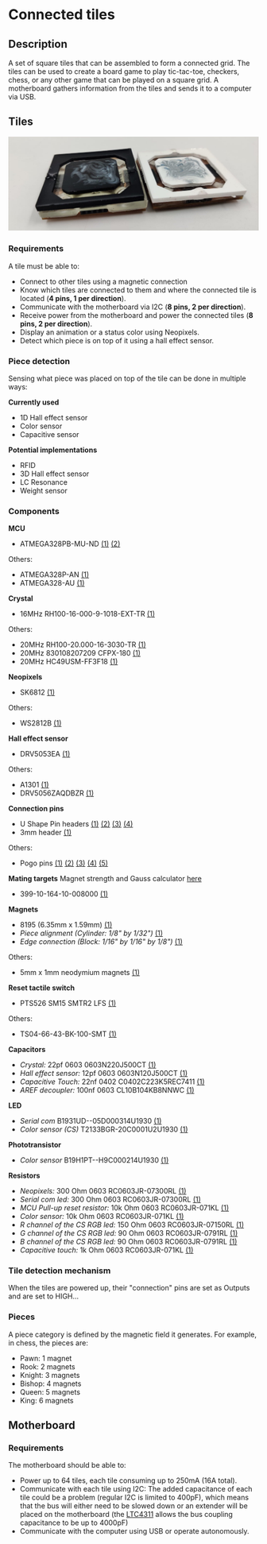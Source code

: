 # Connected tiles

## Description

A set of square tiles that can be assembled to form a connected grid. The tiles can be used to create a board game to play tic-tac-toe, checkers, chess, or any other game that can be played on a square grid. A motherboard gathers information from the tiles and sends it to a computer via USB.

## Tiles

![cover](docs/images/main.jpeg)

### Requirements

A tile must be able to:
- Connect to other tiles using a magnetic connection
- Know which tiles are connected to them and where the connected tile is located (**4 pins, 1 per direction**).
- Communicate with the motherboard via I2C (**8 pins, 2 per direction**).
- Receive power from the motherboard and power the connected tiles (**8 pins, 2 per direction**).
- Display an animation or a status color using Neopixels.
- Detect which piece is on top of it using a hall effect sensor.

### Piece detection

Sensing what piece was placed on top of the tile can be done in multiple ways:

**Currently used**

- 1D Hall effect sensor
- Color sensor
- Capacitive sensor

**Potential implementations**
- RFID
- 3D Hall effect sensor
- LC Resonance
- Weight sensor

### Components

**MCU**
- ATMEGA328PB-MU-ND [(1)](https://www.digikey.com/en/products/detail/microchip-technology/ATMEGA328PB-MU/5638814) [(2)](https://ww1.microchip.com/downloads/en/DeviceDoc/ATmega48A-PA-88A-PA-168A-PA-328-P-DS-DS40002061B.pdf)

Others:
- ATMEGA328P-AN [(1)](https://www.digikey.com/en/products/detail/microchip-technology/ATMEGA328P-AN/2357082)
- ATMEGA328-AU [(1)](https://www.digikey.com/en/products/detail/ATMEGA328-AU/ATMEGA328-AU-ND/2271029)

**Crystal**
- 16MHz RH100-16-000-9-1018-EXT-TR [(1)](https://www.digikey.com/en/products/detail/raltron-electronics/RH100-16-000-9-1018-EXT-TR/13150831)

Others:

- 20MHz RH100-20.000-16-3030-TR [(1)](https://www.digikey.com/en/products/detail/ilsi/HC49USM-FF3F18-20-000MHZ/12619607)
- 20MHz 830108207209 CFPX-180 [(1)](https://www.digikey.com/en/products/detail/w%C3%BCrth-elektronik/830108207209/13900466)
- 20MHz HC49USM-FF3F18 [(1)](https://www.digikey.com/en/products/detail/ilsi/HC49USM-FF3F18-20-000MHZ/12619607)

**Neopixels**
- SK6812 [(1)](https://cdn-shop.adafruit.com/product-files/1138/SK6812+LED+datasheet+.pdf)

Others:

- WS2812B [(1)](https://cdn-shop.adafruit.com/datasheets/WS2812B.pdf)

**Hall effect sensor**
- DRV5053EA [(1)](https://www.digikey.com/en/products/detail/texas-instruments/DRV5053EAQDBZR/5015735)

Others:

- A1301 [(1)](https://media.digikey.com/pdf/Data%20Sheets/Allegro%20PDFs/A1301,02.pdf)
- DRV5056ZAQDBZR [(1)](https://www.mouser.fr/ProductDetail/Texas-Instruments/DRV5056Z4QDBZR?qs=sGAEpiMZZMu5vlrqIFXt5bBKj94x8jjB1VhsLdgRjqTXdlweh5XYMA%3D%3D)

**Connection pins**
- U Shape Pin headers [(1)](https://www.aliexpress.us/item/2251832806357191.html) [(2)](https://fr.aliexpress.com/i/32992671943.html) [(3)](https://www.digikey.com/en/products/detail/aries-electronics/16-675-191/4208672) [(4)](https://www.wayconn.com/ph254-1u26/)
- 3mm header [(1)](https://www.aliexpress.us/item/2251832663748459.html)

Others:

- Pogo pins [(1)](https://www.digikey.com/en/products/detail/mill-max-manufacturing-corp/829-22-020-20-002101/4007088) [(2)](https://www.mouser.com/ProductDetail/Mill-Max/854-22-003-20-001101?qs=XFe3dyCRgQjPe3AesOqKJA%3D%3D) [(3)](https://fr.aliexpress.com/item/1005003579709688.html) [(4)](https://www.digikey.com/en/products/detail/mill-max-manufacturing-corp/829-22-003-20-001101/2416224) [(5)](https://www.aliexpress.us/item/2255800744344835.html)

**Mating targets**
Magnet strength and Gauss calculator [here](https://www.kjmagnetics.com/calculator.asp)

- 399-10-164-10-008000 [(1)](https://www.digikey.com/en/products/detail/mill-max-manufacturing-corp/399-10-106-10-008000/4456257)

**Magnets**
- 8195 (6.35mm x 1.59mm) [(1)](https://www.digikey.com/en/products/detail/radial-magnets-inc/8195/555329)
- *Piece alignment (Cylinder: 1/8" by 1/32")* [(1)](https://www.kjmagnetics.com/proddetail.asp?prod=D201)
- *Edge connection (Block: 1/16" by 1/16" by 1/8")* [(1)](https://www.kjmagnetics.com/proddetail.asp?prod=B112)

Others:

- 5mm x 1mm neodymium magnets [(1)](https://www.magnetiques.fr/magnetique,aimant-rond-plat-552-fr.html)

**Reset tactile switch**
- PTS526 SM15 SMTR2 LFS [(1)](https://www.digikey.com/en/products/detail/c-k/PTS526-SM15-SMTR2-LFS/10056625)

Others:

- TS04-66-43-BK-100-SMT [(1)](https://www.digikey.com/en/products/detail/cui-devices/TS04-66-43-BK-100-SMT/15634299)

**Capacitors**
- *Crystal:* 22pf 0603 0603N220J500CT [(1)](https://www.digikey.com/en/products/detail/walsin-technology-corporation/0603N220J500CT/9355000)
- *Hall effect sensor:* 12pf 0603 0603N120J500CT [(1)](https://www.digikey.com/en/products/detail/walsin-technology-corporation/0603N120J500CT/9354977)
- *Capacitive Touch:* 22nf 0402 C0402C223K5REC7411 [(1)](https://www.digikey.com/en/products/detail/kemet/C0402C223K5REC7411/8645043)
- *AREF decoupler:* 100nf 0603 CL10B104KB8NNWC [(1)](https://www.digikey.com/en/products/detail/samsung-electro-mechanics/CL10B104KB8NNWC/3887593)

**LED**
- *Serial com* B1931UD--05D000314U1930 [(1)](https://www.digikey.com/en/products/detail/harvatek-corporation/B1931UD-05D000314U1930/15861266)
- *Color sensor (CS)* T2133BGR-20C0001U2U1930 [(1)](https://www.digikey.com/en/products/detail/harvatek-corporation/T2133BGR-20C0001U2U1930/17830297)

**Phototransistor**
- *Color sensor* B19H1PT--H9C000214U1930 [(1)](https://www.digikey.com/en/products/detail/harvatek-corporation/B19H1PT-H9C000214U1930/13574171)


**Resistors**
- *Neopixels:* 300 Ohm 0603 RC0603JR-07300RL [(1)](https://www.digikey.com/en/products/detail/yageo/RC0603JR-07300RL/726765)
- *Serial com led:* 300 Ohm 0603 RC0603JR-07300RL [(1)](https://www.digikey.com/en/products/detail/yageo/RC0603JR-07300RL/726765)
- *MCU Pull-up reset resistor:* 10k Ohm 0603 RC0603JR-071KL [(1)](https://www.digikey.com/en/products/detail/yageo/RC0603JR-0710KL/726700)
- *Color sensor:* 10k Ohm 0603 RC0603JR-071KL [(1)](https://www.digikey.com/en/products/detail/yageo/RC0603JR-0710KL/726700)
- *R channel of the CS RGB led:* 150 Ohm 0603 RC0603JR-07150RL [(1)](https://www.digikey.com/en/products/detail/yageo/RC0603JR-07150RL/726714)
- *G channel of the CS RGB led:* 90 Ohm 0603 RC0603JR-0791RL [(1)](https://www.digikey.com/en/products/detail/yageo/RC0603JR-0791RL/726840)
- *B channel of the CS RGB led:* 90 Ohm 0603 RC0603JR-0791RL [(1)](https://www.digikey.com/en/products/detail/yageo/RC0603JR-0791RL/726840)
- *Capacitive touch:* 1k Ohm 0603 RC0603JR-071KL [(1)](https://www.digikey.com/en/products/detail/yageo/RC0603JR-071KL/726677)


### Tile detection mechanism

When the tiles are powered up, their "connection" pins are set as Outputs and are set to HIGH...

### Pieces

A piece category is defined by the magnetic field it generates. For example, in chess, the pieces are:
- Pawn: 1 magnet
- Rook: 2 magnets
- Knight: 3 magnets
- Bishop: 4 magnets
- Queen: 5 magnets
- King: 6 magnets

## Motherboard

### Requirements

The motherboard should be able to:
- Power up to 64 tiles, each tile consuming up to 250mA (16A total).
- Communicate with each tile using I2C:
  The added capacitance of each tile could be a problem (regular I2C is limited to 400pF), which means that the bus will either need to be slowed down or an extender will be placed on the motherboard (the [LTC4311](https://www.adafruit.com/product/4756) allows the bus coupling capacitance to be up to 4000pF)
- Communicate with the computer using USB or operate autonomously.
